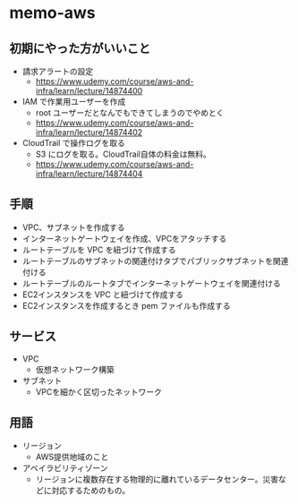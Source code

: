 # memo-aws

## 初期にやった方がいいこと
* 請求アラートの設定
  * https://www.udemy.com/course/aws-and-infra/learn/lecture/14874400
* IAM で作業用ユーザーを作成
  * root ユーザーだとなんでもできてしまうのでやめとく
  * https://www.udemy.com/course/aws-and-infra/learn/lecture/14874402
* CloudTrail で操作ログを取る
  * S3 にログを取る。CloudTrail自体の料金は無料。
  * https://www.udemy.com/course/aws-and-infra/learn/lecture/14874404

## 手順
* VPC、サブネットを作成する
* インターネットゲートウェイを作成、VPCをアタッチする
* ルートテーブルを VPC を紐づけて作成する
* ルートテーブルのサブネットの関連付けタブでパブリックサブネットを関連付ける
* ルートテーブルのルートタブでインターネットゲートウェイを関連付ける
* EC2インスタンスを VPC と紐づけて作成する
* EC2インスタンスを作成するとき pem ファイルも作成する

## サービス
* VPC
  * 仮想ネットワーク構築
* サブネット
  * VPCを細かく区切ったネットワーク

## 用語
* リージョン
  * AWS提供地域のこと
* アベイラビリティゾーン
  * リージョンに複数存在する物理的に離れているデータセンター。災害などに対応するためのもの。
